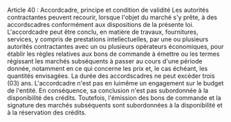 Article 40 : Accordcadre, principe et condition de validité
Les autorités contractantes peuvent recourir, lorsque l'objet du marché
s'y prête, à des accordscadres conformément aux dispositions de la
présente loi.
L'accordcadre peut être conclu, en matière de travaux, fournitures,
services, y compris de prestations intellectuelles, par une ou plusieurs
autorités contractantes avec un ou plusieurs opérateurs économiques,
pour établir les règles relatives aux bons de commande à émettre ou les
termes régissant les marchés subséquents à passer au cours d'une
période donnée, notamment en ce qui concerne les prix et, le cas
échéant, les quantités envisagées.
La durée des accordscadres ne peut excéder trois (03) ans.
L'accordcadre n'est pas en luimême un engagement sur le budget de
l'entité. En conséquence, sa conclusion n'est pas subordonnée à la
disponibilité des crédits. Toutefois, l'émission des bons de commande
et la signature des marchés subséquents sont subordonnées à la
disponibilité et à la réservation des crédits.